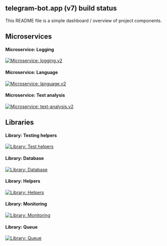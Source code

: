 ## telegram-bot.app (v7) build status

This README file is a simple dashboard / overview of project components.
## Microservices

#### Microservice: Logging
[![Microservice: logging.v2](https://github.com/telegram-bot-app/ms.logging.v2/actions/workflows/build.yaml/badge.svg)](https://github.com/telegram-bot-app/ms.logging.v2/actions/workflows/build.yaml)

#### Microservice: Language
[![Microservice: language.v2](https://github.com/telegram-bot-app/ms.language.v2/actions/workflows/build.yaml/badge.svg)](https://github.com/telegram-bot-app/ms.language.v2/actions/workflows/build.yaml)

#### Microservice: Text analysis
[![Microservice: text-analysis.v2](https://github.com/telegram-bot-app/ms.text-analysis.v2/actions/workflows/build.yaml/badge.svg)](https://github.com/telegram-bot-app/ms.text-analysis.v2/actions/workflows/build.yaml)

## Libraries

#### Library: Testing helpers
[![Library: Test helpers](https://github.com/telegram-bot-app/lib.test-helpers-v2/actions/workflows/test.yaml/badge.svg)](https://github.com/telegram-bot-app/lib.test-helpers-v2/actions/workflows/test.yaml)

#### Library: Database
[![Library: Database](https://github.com/telegram-bot-app/lib.database-v2/actions/workflows/test.yaml/badge.svg)](https://github.com/telegram-bot-app/lib.database-v2/actions/workflows/test.yaml)

#### Library: Helpers
[![Library: Helpers](https://github.com/telegram-bot-app/lib.helpers-v2/actions/workflows/test.yaml/badge.svg)](https://github.com/telegram-bot-app/lib.helpers-v2/actions/workflows/test.yaml)

#### Library: Monitoring
[![Library: Monitoring](https://github.com/telegram-bot-app/lib.monitoring-v2/actions/workflows/test.yaml/badge.svg)](https://github.com/telegram-bot-app/lib.monitoring-v2/actions/workflows/test.yaml)

#### Library: Queue
[![Library: Queue](https://github.com/telegram-bot-app/lib.queue-v2/actions/workflows/test.yaml/badge.svg)](https://github.com/telegram-bot-app/lib.queue-v2/actions/workflows/test.yaml)
